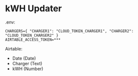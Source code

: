 # kWH Updater

.env:
```
CHARGERS={ "CHARGER1": "CLOUD_TOKEN_CHARGER1", "CHARGER2": "CLOUD_TOKEN_CHARGER2" }
AIRTABLE_ACCESS_TOKEN=***
```

Airtable:

- Date (Date)
- Charger (Text)
- kWH (Number)